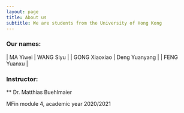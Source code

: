 ```yaml
---
layout: page
title: About us
subtitle: We are students from the University of Hong Kong
---
```


### Our names:

|  MA Yiwei  |  WANG Siyu  |
|  GONG Xiaoxiao  |  Deng Yuanyang  |
|  FENG Yuanxu  |

### Instructor:

** Dr. Matthias Buehlmaier

MFin module 4, academic year 2020/2021
